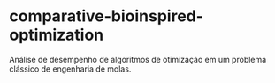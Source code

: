 # comparative-bioinspired-optimization
Análise de desempenho de algoritmos de otimização em um problema clássico de engenharia de molas.
